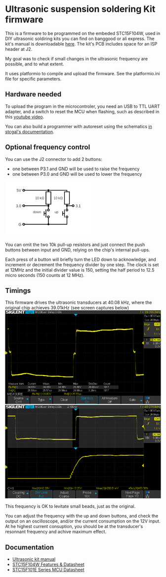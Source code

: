 # Ultrasonic suspension soldering Kit firmware
 
This is a firmware to be programmed on the embeded STC15F104W, used in DIY ultrasonic soldiring kits you can find on banggood or ali express. The kit's manual is downloadable [here](https://m.media-amazon.com/images/I/A1v9YJLCl6L.pdf). The kit's PCB includes space for an ISP header at J2.

My goal was to check if small changes in the ultrasonic frequency are possible, and to what extent.

It uses platformio to compile and upload the firmware. See the platformio.ini file for specific parameters.
## Hardware needed
To upload the program in the microcontroler, you need an USB to TTL UART adapter, and a switch to reset the MCU when flashing, such as described in this [youtube video](https://youtu.be/uuZZEVhCWIg?si=PVHfgXFxWOHiAKNO&t=233).

You can also build a programmer with autoreset using the schematics [in stcgal's documentation](https://github.com/grigorig/stcgal/blob/master/doc/FAQ.md#how-can-i-use-the-autoreset-feature).

## Optional frequency control
You can use the J2 connector to add 2 buttons: 
+ one between P3.1 and GND will be used to raise the frequency 
+ one between P3.0 and GND will be used to lower the frequency

![](images/pushbuttons.png)

You can omit the two 10k pull-up resistors and just connect the push buttons between input and GND, relying on the chip's internal pull-ups.

Each press of a button will briefly turn the LED down to acknowledge, and increment or decrement the frequency divider by one step. The clock is set at 12MHz and the initial divider value is 150, setting the half period to 12.5 micro seconds (150 counts at 12 MHz).

## Timings
This firmware drives the ultrasonic transducers at 40.08 kHz, where the original chip achieves 39.01kHz (see screen captures below)
![](images/Original.png)
![](images/afterCommit.png)

This frequency is OK to levitate small beads, just as the original.

You can adjust the frequency with the up and down buttons, and check the output on an oscilloscope, and/or the current consumption on the 12V input. At he highest current consuption, you should be at the transducer's resonnant frequency and achive maximum effect.

## Documentation
+ [Ultrasonic kit manual](https://m.media-amazon.com/images/I/A1v9YJLCl6L.pdf)
+ [STC15F104W Features & Datasheet](https://www.stcmicro.com/stc/stc15f104w.html)
+ [STC15F101E Series MCU Datasheet](https://www.stcmicro.com/datasheet/STC15F100-en.pdf)
